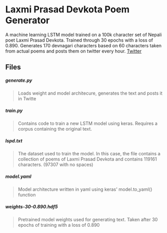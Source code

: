 # Laxmi Prasad Devkota Poem Generator

A machine learning LSTM model trained on a 100k character set of Nepali poet Laxmi Prasad Devkota. Trained through 30 epochs with a loss of 0.890. Generates 170 devnagari characters based on 60 characters taken from actual poems and posts them on twitter every hour. [Twitter](https://twitter.com/weather_ktm)

## Files

##### generate.py
>Loads weight and model architecure, generates the text and posts it in Twitte
##### train.py
>Contains code to train a new LSTM model using keras. Requires a corpus containing the original text.
##### lspd.txt
>The dataset used to train the model. In this case, the file contains a collection of poems of Laxmi Prasad Devkota and contains 119161 characters. (97307 with no spaces)
##### model.yaml
>Model architecture written in yaml using keras' model.to_yaml() function
##### weights-30-0.890.hdf5
>Pretrained model weights used for generating text. Taken after 30 epochs of training with a loss of 0.890
